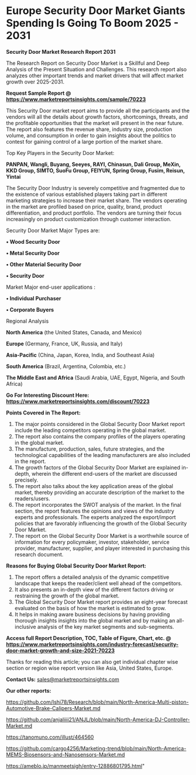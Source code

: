   # Europe Security Door Market Giants Spending Is Going To Boom 2025 - 2031

<strong>Security Door Market Research Report 2031</strong>

The Research Report on Security Door Market is a Skillful and Deep Analysis of the Present Situation and Challenges. This research report also analyzes other important trends and market drivers that will affect market growth over 2025-2031.

<strong>Request Sample Report @ <a href=https://www.marketreportsinsights.com/sample/70223>https://www.marketreportsinsights.com/sample/70223</a></strong>

This Security Door market report aims to provide all the participants and the vendors will all the details about growth factors, shortcomings, threats, and the profitable opportunities that the market will present in the near future. The report also features the revenue share, industry size, production volume, and consumption in order to gain insights about the politics to contest for gaining control of a large portion of the market share.

Top Key Players in the Security Door Market:

<strong>PANPAN, Wangli, Buyang, Seeyes, RAYI, Chinasun, Dali Group, MeXin, KKD Group, SIMTO, SuoFu Group, FEIYUN, Spring Group, Fusim, Reisun, Yintai</strong>

The Security Door Industry is severely competitive and fragmented due to the existence of various established players taking part in different marketing strategies to increase their market share. The vendors operating in the market are profiled based on price, quality, brand, product differentiation, and product portfolio. The vendors are turning their focus increasingly on product customization through customer interaction.

Security Door Market Major Types are:

<strong>• Wood Security Door

• Metal Security Door

• Other Material Security Door

• Security Door</strong>

Market Major end-user applications :

<strong>• Individual Purchaser

• Corporate Buyers</strong>

Regional Analysis

</u><strong><b>North America</b></strong> (the United States, Canada, and Mexico)

<strong><b>Europe </b></strong>(Germany, France, UK, Russia, and Italy)

<strong><b>Asia-Pacific</b></strong> (China, Japan, Korea, India, and Southeast Asia)

<strong><b>South America</b></strong> (Brazil, Argentina, Colombia, etc.)

<strong><b>The Middle East and Africa</b></strong> (Saudi Arabia, UAE, Egypt, Nigeria, and South Africa)

<strong>Go For Interesting Discount Here: <a href=https://www.marketreportsinsights.com/discount/70223>https://www.marketreportsinsights.com/discount/70223</a></strong>

<strong>Points Covered in The Report:</strong>
<ol>
  <li>The major points considered in the Global Security Door Market report include the leading competitors operating in the global market.</li>
  <li>The report also contains the company profiles of the players operating in the global market.</li>
  <li>The manufacture, production, sales, future strategies, and the technological capabilities of the leading manufacturers are also included in the report.</li>
  <li>The growth factors of the Global Security Door Market are explained in-depth, wherein the different end-users of the market are discussed precisely.</li>
  <li>The report also talks about the key application areas of the global market, thereby providing an accurate description of the market to the readers/users.</li>
  <li>The report incorporates the SWOT analysis of the market. In the final section, the report features the opinions and views of the industry experts and professionals. The experts analyzed the export/import policies that are favorably influencing the growth of the Global Security Door Market.</li>
  <li>The report on the Global Security Door Market is a worthwhile source of information for every policymaker, investor, stakeholder, service provider, manufacturer, supplier, and player interested in purchasing this research document.</li>
</ol>
<strong>Reasons for Buying Global Security Door Market Report:</strong>

<ol>
  <li>The report offers a detailed analysis of the dynamic competitive landscape that keeps the reader/client well ahead of the competitors.</li>
  <li>It also presents an in-depth view of the different factors driving or restraining the growth of the global market.</li>
  <li>The Global Security Door Market report provides an eight-year forecast evaluated on the basis of how the market is estimated to grow.</li>
  <li>It helps in making aware business decisions by having providing thorough insights insights into the global market and by making an all-inclusive analysis of the key market segments and sub-segments.</li>
</ol>
<strong>Access full Report Description, TOC, Table of Figure, Chart, etc. @ <a href=https://www.marketreportsinsights.com/industry-forecast/security-door-market-growth-and-size-2021-70223>https://www.marketreportsinsights.com/industry-forecast/security-door-market-growth-and-size-2021-70223</a></strong>


Thanks for reading this article; you can also get individual chapter wise section or region wise report version like Asia, United States, Europe.

<strong>Contact Us:</strong>
sales@marketreportsinsights.com

<strong>Our other reports:</strong>

<a href=https://github.com/Ishi78/Research/blob/main/North-America-Multi-piston-Automotive-Brake-Calipers-Market.md>https://github.com/Ishi78/Research/blob/main/North-America-Multi-piston-Automotive-Brake-Calipers-Market.md</a>

<a href=https://github.com/anjaliiii21/ANJL/blob/main/North-America-DJ-Controller-Market.md>https://github.com/anjaliiii21/ANJL/blob/main/North-America-DJ-Controller-Market.md</a>

<a href=https://tanomuno.com/illust/464560>https://tanomuno.com/illust/464560</a>

<a href=https://github.com/cargo4256/Marketing-trend/blob/main/North-America-MEMS-Biosensors-and-Nanosensors-Market.md>https://github.com/cargo4256/Marketing-trend/blob/main/North-America-MEMS-Biosensors-and-Nanosensors-Market.md</a>

<a href=https://ameblo.jp/manmeetsigh/entry-12886801795.html>https://ameblo.jp/manmeetsigh/entry-12886801795.html</a>"
